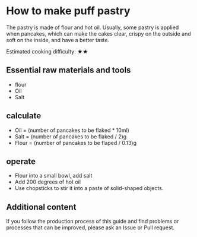 # How to make puff pastry

The pastry is made of flour and hot oil. Usually, some pastry is applied when pancakes, which can make the cakes clear, crispy on the outside and soft on the inside, and have a better taste.

Estimated cooking difficulty: ★★

## Essential raw materials and tools

- flour
- Oil
- Salt

## calculate

- Oil = (number of pancakes to be flaked * 10ml)
- Salt = (number of pancakes to be flaked / 2)g
- Flour = (number of pancakes to be flaped / 0.13)g

## operate

- Flour into a small bowl, add salt
- Add 200 degrees of hot oil
- Use chopsticks to stir it into a paste of solid-shaped objects.

## Additional content

If you follow the production process of this guide and find problems or processes that can be improved, please ask an Issue or Pull request.